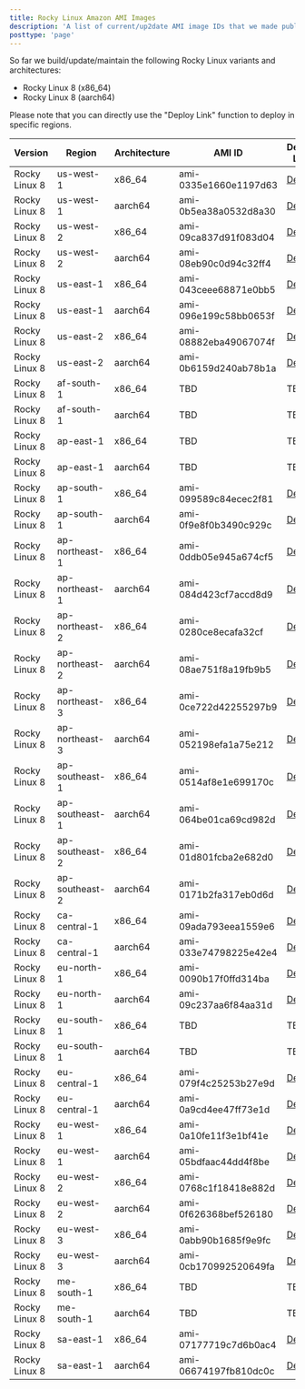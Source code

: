 ```yaml
---
title: Rocky Linux Amazon AMI Images
description: 'A list of current/up2date AMI image IDs that we made public.'
posttype: 'page'
---
```


So far we build/update/maintain the following Rocky Linux variants and architectures:

- Rocky Linux 8 (x86_64)
- Rocky Linux 8 (aarch64)

Please note that you can directly use the "Deploy Link" function to deploy in specific regions.

| Version       | Region         | Architecture | AMI ID                | Deploy Link                                                                                                          |
|---------------|----------------|--------------|-----------------------|----------------------------------------------------------------------------------------------------------------------|
| Rocky Linux 8 | us-west-1      | x86_64       | ami-0335e1660e1197d63 | [Deploy](https://console.aws.amazon.com/ec2/v2/home?region=us-west-1#LaunchInstanceWizard:ami=ami-0335e1660e1197d63) |
| Rocky Linux 8 | us-west-1      | aarch64      | ami-0b5ea38a0532d8a30 | [Deploy](https://console.aws.amazon.com/ec2/v2/home?region=us-west-1#LaunchInstanceWizard:ami=ami-0b5ea38a0532d8a30) |
| Rocky Linux 8 | us-west-2      | x86_64       | ami-09ca837d91f083d04 | [Deploy](https://console.aws.amazon.com/ec2/v2/home?region=us-west-1#LaunchInstanceWizard:ami=ami-09ca837d91f083d04) |
| Rocky Linux 8 | us-west-2      | aarch64      | ami-08eb90c0d94c32ff4 | [Deploy](https://console.aws.amazon.com/ec2/v2/home?region=us-west-1#LaunchInstanceWizard:ami=ami-08eb90c0d94c32ff4) |
| Rocky Linux 8 | us-east-1      | x86_64       | ami-043ceee68871e0bb5 | [Deploy](https://console.aws.amazon.com/ec2/v2/home?region=us-west-1#LaunchInstanceWizard:ami=ami-043ceee68871e0bb5) |
| Rocky Linux 8 | us-east-1      | aarch64      | ami-096e199c58bb0653f | [Deploy](https://console.aws.amazon.com/ec2/v2/home?region=us-west-1#LaunchInstanceWizard:ami=ami-096e199c58bb0653f) |
| Rocky Linux 8 | us-east-2      | x86_64       | ami-08882eba49067074f | [Deploy](https://console.aws.amazon.com/ec2/v2/home?region=us-west-1#LaunchInstanceWizard:ami=ami-08882eba49067074f) |
| Rocky Linux 8 | us-east-2      | aarch64      | ami-0b6159d240ab78b1a | [Deploy](https://console.aws.amazon.com/ec2/v2/home?region=us-west-1#LaunchInstanceWizard:ami=ami-0b6159d240ab78b1a) |
| Rocky Linux 8 | af-south-1     | x86_64       | TBD                   | TBD                                                                                                                  |
| Rocky Linux 8 | af-south-1     | aarch64      | TBD                   | TBD                                                                                                                  |
| Rocky Linux 8 | ap-east-1      | x86_64       | TBD                   | TBD                                                                                                                  |
| Rocky Linux 8 | ap-east-1      | aarch64      | TBD                   | TBD                                                                                                                  |
| Rocky Linux 8 | ap-south-1     | x86_64       | ami-099589c84ecec2f81 | [Deploy](https://console.aws.amazon.com/ec2/v2/home?region=us-west-1#LaunchInstanceWizard:ami=ami-099589c84ecec2f81) |
| Rocky Linux 8 | ap-south-1     | aarch64      | ami-0f9e8f0b3490c929c | [Deploy](https://console.aws.amazon.com/ec2/v2/home?region=us-west-1#LaunchInstanceWizard:ami=ami-0f9e8f0b3490c929c) |
| Rocky Linux 8 | ap-northeast-1 | x86_64       | ami-0ddb05e945a674cf5 | [Deploy](https://console.aws.amazon.com/ec2/v2/home?region=us-west-1#LaunchInstanceWizard:ami=ami-0ddb05e945a674cf5) |
| Rocky Linux 8 | ap-northeast-1 | aarch64      | ami-084d423cf7accd8d9 | [Deploy](https://console.aws.amazon.com/ec2/v2/home?region=us-west-1#LaunchInstanceWizard:ami=ami-084d423cf7accd8d9) |
| Rocky Linux 8 | ap-northeast-2 | x86_64       | ami-0280ce8ecafa32cf  | [Deploy](https://console.aws.amazon.com/ec2/v2/home?region=us-west-1#LaunchInstanceWizard:ami=ami-0280ce8ecafa32cf)  |
| Rocky Linux 8 | ap-northeast-2 | aarch64      | ami-08ae751f8a19fb9b5 | [Deploy](https://console.aws.amazon.com/ec2/v2/home?region=us-west-1#LaunchInstanceWizard:ami=ami-08ae751f8a19fb9b5) |
| Rocky Linux 8 | ap-northeast-3 | x86_64       | ami-0ce722d42255297b9 | [Deploy](https://console.aws.amazon.com/ec2/v2/home?region=us-west-1#LaunchInstanceWizard:ami=ami-0ce722d42255297b9) |
| Rocky Linux 8 | ap-northeast-3 | aarch64      | ami-052198efa1a75e212 | [Deploy](https://console.aws.amazon.com/ec2/v2/home?region=us-west-1#LaunchInstanceWizard:ami=ami-052198efa1a75e212) |
| Rocky Linux 8 | ap-southeast-1 | x86_64       | ami-0514af8e1e699170c | [Deploy](https://console.aws.amazon.com/ec2/v2/home?region=us-west-1#LaunchInstanceWizard:ami=ami-0514af8e1e699170c) |
| Rocky Linux 8 | ap-southeast-1 | aarch64      | ami-064be01ca69cd982d | [Deploy](https://console.aws.amazon.com/ec2/v2/home?region=us-west-1#LaunchInstanceWizard:ami=ami-064be01ca69cd982d) |
| Rocky Linux 8 | ap-southeast-2 | x86_64       | ami-01d801fcba2e682d0 | [Deploy](https://console.aws.amazon.com/ec2/v2/home?region=us-west-1#LaunchInstanceWizard:ami=ami-01d801fcba2e682d0) |
| Rocky Linux 8 | ap-southeast-2 | aarch64      | ami-0171b2fa317eb0d6d | [Deploy](https://console.aws.amazon.com/ec2/v2/home?region=us-west-1#LaunchInstanceWizard:ami=ami-0171b2fa317eb0d6d) |
| Rocky Linux 8 | ca-central-1   | x86_64       | ami-09ada793eea1559e6 | [Deploy](https://console.aws.amazon.com/ec2/v2/home?region=us-west-1#LaunchInstanceWizard:ami=ami-09ada793eea1559e6) |
| Rocky Linux 8 | ca-central-1   | aarch64      | ami-033e74798225e42e4 | [Deploy](https://console.aws.amazon.com/ec2/v2/home?region=us-west-1#LaunchInstanceWizard:ami=ami-033e74798225e42e4) |
| Rocky Linux 8 | eu-north-1     | x86_64       | ami-0090b17f0ffd314ba | [Deploy](https://console.aws.amazon.com/ec2/v2/home?region=us-west-1#LaunchInstanceWizard:ami=ami-0090b17f0ffd314ba) |
| Rocky Linux 8 | eu-north-1     | aarch64      | ami-09c237aa6f84aa31d | [Deploy](https://console.aws.amazon.com/ec2/v2/home?region=us-west-1#LaunchInstanceWizard:ami=ami-09c237aa6f84aa31d) |
| Rocky Linux 8 | eu-south-1     | x86_64       | TBD                   | TBD                                                                                                                  |
| Rocky Linux 8 | eu-south-1     | aarch64      | TBD                   | TBD                                                                                                                  |
| Rocky Linux 8 | eu-central-1   | x86_64       | ami-079f4c25253b27e9d | [Deploy](https://console.aws.amazon.com/ec2/v2/home?region=us-west-1#LaunchInstanceWizard:ami=ami-079f4c25253b27e9d) |
| Rocky Linux 8 | eu-central-1   | aarch64      | ami-0a9cd4ee47ff73e1d | [Deploy](https://console.aws.amazon.com/ec2/v2/home?region=us-west-1#LaunchInstanceWizard:ami=ami-0a9cd4ee47ff73e1d) |
| Rocky Linux 8 | eu-west-1      | x86_64       | ami-0a10fe11f3e1bf41e | [Deploy](https://console.aws.amazon.com/ec2/v2/home?region=us-west-1#LaunchInstanceWizard:ami=ami-0a10fe11f3e1bf41e) |
| Rocky Linux 8 | eu-west-1      | aarch64      | ami-05bdfaac44dd4f8be | [Deploy](https://console.aws.amazon.com/ec2/v2/home?region=us-west-1#LaunchInstanceWizard:ami=ami-05bdfaac44dd4f8be) |
| Rocky Linux 8 | eu-west-2      | x86_64       | ami-0768c1f18418e882d | [Deploy](https://console.aws.amazon.com/ec2/v2/home?region=us-west-1#LaunchInstanceWizard:ami=ami-0768c1f18418e882d) |
| Rocky Linux 8 | eu-west-2      | aarch64      | ami-0f626368bef526180 | [Deploy](https://console.aws.amazon.com/ec2/v2/home?region=us-west-1#LaunchInstanceWizard:ami=ami-0f626368bef526180) |
| Rocky Linux 8 | eu-west-3      | x86_64       | ami-0abb90b1685f9e9fc | [Deploy](https://console.aws.amazon.com/ec2/v2/home?region=us-west-1#LaunchInstanceWizard:ami=ami-0abb90b1685f9e9fc) |
| Rocky Linux 8 | eu-west-3      | aarch64      | ami-0cb170992520649fa | [Deploy](https://console.aws.amazon.com/ec2/v2/home?region=us-west-1#LaunchInstanceWizard:ami=ami-0cb170992520649fa) |
| Rocky Linux 8 | me-south-1     | x86_64       | TBD                   | TBD                                                                                                                  |
| Rocky Linux 8 | me-south-1     | aarch64      | TBD                   | TBD                                                                                                                  |
| Rocky Linux 8 | sa-east-1      | x86_64       | ami-07177719c7d6b0ac4 | [Deploy](https://console.aws.amazon.com/ec2/v2/home?region=us-west-1#LaunchInstanceWizard:ami=ami-07177719c7d6b0ac4) |
| Rocky Linux 8 | sa-east-1      | aarch64      | ami-06674197fb810dc0c | [Deploy](https://console.aws.amazon.com/ec2/v2/home?region=us-west-1#LaunchInstanceWizard:ami=ami-06674197fb810dc0c) |